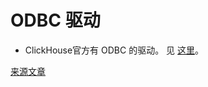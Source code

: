 # ODBC 驱动

- ClickHouse官方有 ODBC 的驱动。 见 [这里](https://github.com/yandex/clickhouse-odbc)。

[来源文章](https://clickhouse.yandex/docs/zh/interfaces/odbc/) <!--hide-->
